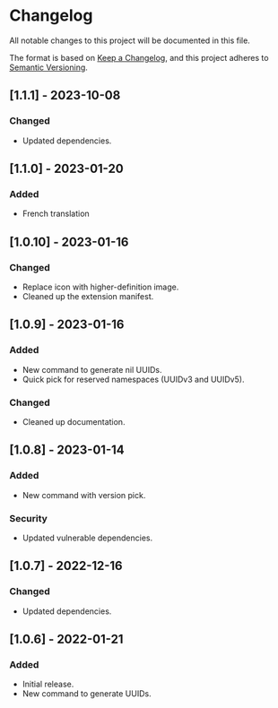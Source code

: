# Changelog

All notable changes to this project will be documented in this file.

The format is based on [Keep a Changelog](https://keepachangelog.com/en/1.0.0/),
and this project adheres to [Semantic Versioning](https://semver.org/spec/v2.0.0.html).

## [1.1.1] - 2023-10-08

### Changed

- Updated dependencies.

## [1.1.0] - 2023-01-20

### Added

- French translation

## [1.0.10] - 2023-01-16

### Changed

- Replace icon with higher-definition image.
- Cleaned up the extension manifest.

## [1.0.9] - 2023-01-16

### Added

- New command to generate nil UUIDs.
- Quick pick for reserved namespaces (UUIDv3 and UUIDv5).

### Changed

- Cleaned up documentation.

## [1.0.8] - 2023-01-14

### Added

- New command with version pick.

### Security

- Updated vulnerable dependencies.

## [1.0.7] - 2022-12-16

### Changed

- Updated dependencies.

## [1.0.6] - 2022-01-21

### Added

- Initial release.
- New command to generate UUIDs.
